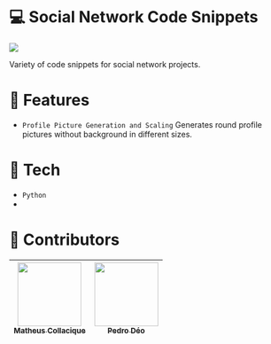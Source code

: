 # :computer: Social Network Code Snippets

<p align="left">
<img src="http://img.shields.io/static/v1?label=STATUS&message=EM%20DESENVOLVIMENTO&color=GREEN&style=for-the-badge"/>
</p>

 Variety of code snippets for social network projects.

# :large_blue_circle: Features

- `Profile Picture Generation and Scaling` Generates round profile pictures without background in different sizes.

# :handshake: Tech
- `Python`
- 

# :handshake: Contributors

| [<img src="https://avatars.githubusercontent.com/u/61064593?v=4" width=115><br><sub>Matheus Collacique</sub>](https://github.com/mathfireza) |  [<img src="https://scontent.faqa2-1.fna.fbcdn.net/v/t1.6435-9/42218114_1763789783670532_2073557932166873088_n.jpg?_nc_cat=108&ccb=1-7&_nc_sid=09cbfe&_nc_eui2=AeFwxWPsigIW5kyRjonih_jgij0iopccKNiKPSKilxwo2DPZFquRQdh8ehgQfTgPzatdB1Io4bN4aikSyGaqaYsa&_nc_ohc=fN-AWC9Ahm0AX-bykY_&_nc_ht=scontent.faqa2-1.fna&oh=00_AfAMoqXwhV0zPiN6D04Lfi0kHPhRemlQvn1U4Dy76rQQxg&oe=643354CF" width=115><br><sub>Pedro Déo</sub>](https://github.com/pgalan94)
| :---: | :---: |
